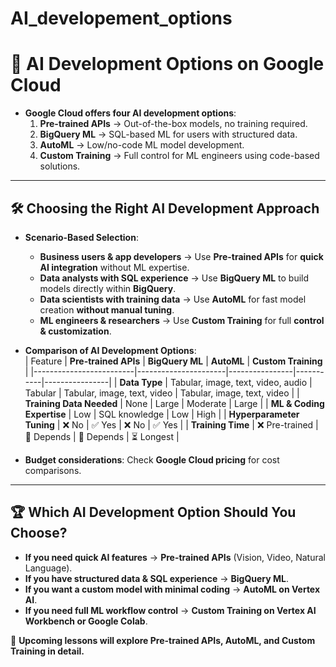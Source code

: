# AI_developement_options

# 🤖 **AI Development Options on Google Cloud**

- **Google Cloud offers four AI development options**:  
  1. **Pre-trained APIs** → Out-of-the-box models, no training required.  
  2. **BigQuery ML** → SQL-based ML for users with structured data.  
  3. **AutoML** → Low/no-code ML model development.  
  4. **Custom Training** → Full control for ML engineers using code-based solutions.  

---

## 🛠️ **Choosing the Right AI Development Approach**
- **Scenario-Based Selection**:  
  - **Business users & app developers** → Use **Pre-trained APIs** for **quick AI integration** without ML expertise.  
  - **Data analysts with SQL experience** → Use **BigQuery ML** to build models directly within **BigQuery**.  
  - **Data scientists with training data** → Use **AutoML** for fast model creation **without manual tuning**.  
  - **ML engineers & researchers** → Use **Custom Training** for full **control & customization**.  

- **Comparison of AI Development Options**:  
  | Feature                 | **Pre-trained APIs** | **BigQuery ML** | **AutoML** | **Custom Training** |
  |-------------------------|----------------------|----------------|-----------|----------------|
  | **Data Type**          | Tabular, image, text, video, audio | Tabular | Tabular, image, text, video | Tabular, image, text, video |
  | **Training Data Needed** | None | Large | Moderate | Large |
  | **ML & Coding Expertise** | Low | SQL knowledge | Low | High |
  | **Hyperparameter Tuning** | ❌ No | ✅ Yes | ❌ No | ✅ Yes |
  | **Training Time** | ❌ Pre-trained | 🔄 Depends | 🔄 Depends | ⏳ Longest |

- **Budget considerations**: Check **Google Cloud pricing** for cost comparisons.  

---

## 🏆 **Which AI Development Option Should You Choose?**
- **If you need quick AI features** → **Pre-trained APIs** (Vision, Video, Natural Language).  
- **If you have structured data & SQL experience** → **BigQuery ML**.  
- **If you want a custom model with minimal coding** → **AutoML on Vertex AI**.  
- **If you need full ML workflow control** → **Custom Training on Vertex AI Workbench or Google Colab**.  

📌 **Upcoming lessons will explore Pre-trained APIs, AutoML, and Custom Training in detail.**  
